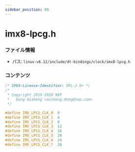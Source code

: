```yaml
---
sidebar_position: 89
---
```

# imx8-lpcg.h

### ファイル情報

- パス: `linux-v6.12/include/dt-bindings/clock/imx8-lpcg.h`

### コンテンツ

```h
/* SPDX-License-Identifier: GPL-2.0+ */
/*
 * Copyright 2019-2020 NXP
 *   Dong Aisheng <aisheng.dong@nxp.com>
 */

#define IMX_LPCG_CLK_0	0
#define IMX_LPCG_CLK_1	4
#define IMX_LPCG_CLK_2	8
#define IMX_LPCG_CLK_3	12
#define IMX_LPCG_CLK_4	16
#define IMX_LPCG_CLK_5	20
#define IMX_LPCG_CLK_6	24
#define IMX_LPCG_CLK_7	28

```
